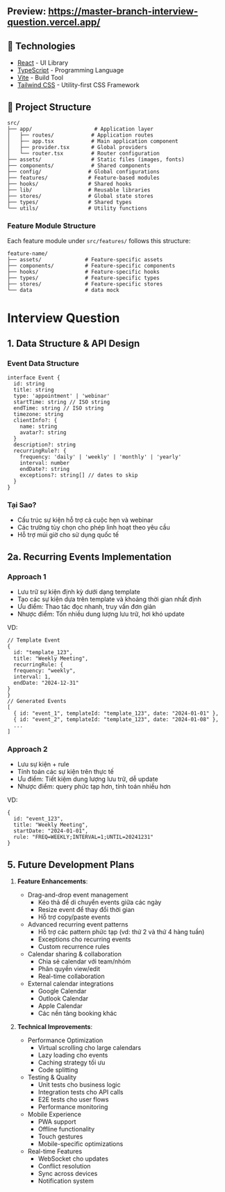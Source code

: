 ## Preview: https://master-branch-interview-question.vercel.app/

## 🚀 Technologies

- [React](https://reactjs.org/) - UI Library
- [TypeScript](https://www.typescriptlang.org/) - Programming Language
- [Vite](https://vitejs.dev/) - Build Tool
- [Tailwind CSS](https://tailwindcss.com/) - Utility-first CSS Framework

## 📁 Project Structure

```
src/
├── app/                    # Application layer
│   ├── routes/            # Application routes
│   ├── app.tsx            # Main application component
│   ├── provider.tsx       # Global providers
│   └── router.tsx         # Router configuration
├── assets/                # Static files (images, fonts)
├── components/            # Shared components
├── config/               # Global configurations
├── features/             # Feature-based modules
├── hooks/                # Shared hooks
├── lib/                  # Reusable libraries
├── stores/               # Global state stores
├── types/                # Shared types
└── utils/                # Utility functions
```

### Feature Module Structure

Each feature module under `src/features/` follows this structure:

```
feature-name/
├── assets/              # Feature-specific assets
├── components/          # Feature-specific components
├── hooks/               # Feature-specific hooks
├── types/               # Feature-specific types
├── stores/              # Feature-specific stores
└── data                 # data mock
```

# Interview Question

## 1. Data Structure & API Design
### Event Data Structure
```
interface Event {
  id: string
  title: string
  type: 'appointment' | 'webinar'
  startTime: string // ISO string
  endTime: string // ISO string
  timezone: string
  clientInfo?: {
    name: string
    avatar?: string
  }
  description?: string
  recurringRule?: {
    frequency: 'daily' | 'weekly' | 'monthly' | 'yearly'
    interval: number
    endDate?: string
    exceptions?: string[] // dates to skip
  }
}
```

### Tại Sao?
   - Cấu trúc sự kiện hỗ trợ cả cuộc hẹn và webinar
   - Các trường tùy chọn cho phép linh hoạt theo yêu cầu
   - Hỗ trợ múi giờ cho sử dụng quốc tế

## 2a. Recurring Events Implementation
### Approach 1
 - Lưu trữ sự kiện định kỳ dưới dạng template
 - Tạo các sự kiện dựa trên template và khoảng thời gian nhất định
 - Ưu điểm: Thao tác đọc nhanh, truy vấn đơn giản
 - Nhược điểm: Tốn nhiều dung lượng lưu trữ, hơi khó update

VD:
```
// Template Event
{
  id: "template_123",
  title: "Weekly Meeting",
  recurringRule: {
  frequency: "weekly",
  interval: 1,
  endDate: "2024-12-31"
}
}
// Generated Events
[
  { id: "event_1", templateId: "template_123", date: "2024-01-01" },
  { id: "event_2", templateId: "template_123", date: "2024-01-08" },
  ...
]
```
### Approach 2
 - Lưu sự kiện + rule
 - Tính toán các sự kiện trên thực tế
 - Ưu điểm: Tiết kiệm dung lượng lưu trữ, dễ update
 - Nhược điểm: query phức tạp hơn, tính toán nhiều hơn

VD:
```
{
  id: "event_123",
  title: "Weekly Meeting",
  startDate: "2024-01-01",
  rule: "FREQ=WEEKLY;INTERVAL=1;UNTIL=20241231"
}
```

## 5. Future Development Plans
1. **Feature Enhancements**:
   - Drag-and-drop event management
     + Kéo thả để di chuyển events giữa các ngày
     + Resize event để thay đổi thời gian
     + Hỗ trợ copy/paste events
   - Advanced recurring event patterns
     + Hỗ trợ các pattern phức tạp (vd: thứ 2 và thứ 4 hàng tuần)
     + Exceptions cho recurring events
     + Custom recurrence rules
   - Calendar sharing & collaboration
     + Chia sẻ calendar với team/nhóm
     + Phân quyền view/edit
     + Real-time collaboration
   - External calendar integrations
     + Google Calendar
     + Outlook Calendar
     + Apple Calendar
     + Các nền tảng booking khác

2. **Technical Improvements**:
   - Performance Optimization
     + Virtual scrolling cho large calendars
     + Lazy loading cho events
     + Caching strategy tối ưu
     + Code splitting
   - Testing & Quality
     + Unit tests cho business logic
     + Integration tests cho API calls
     + E2E tests cho user flows
     + Performance monitoring
   - Mobile Experience
     + PWA support
     + Offline functionality
     + Touch gestures
     + Mobile-specific optimizations
   - Real-time Features
     + WebSocket cho updates
     + Conflict resolution
     + Sync across devices
     + Notification system